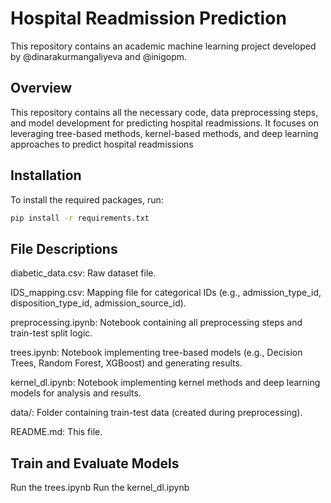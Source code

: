 # Hospital Readmission Prediction 

This repository contains an academic machine learning project developed by @dinarakurmangaliyeva and @inigopm. 

## Overview
This repository contains all the necessary code, data preprocessing steps, and model development for predicting hospital readmissions. It focuses on leveraging tree-based methods, kernel-based methods, and deep learning approaches to predict hospital readmissions

## Installation

To install the required packages, run:
```bash
pip install -r requirements.txt
```

## File Descriptions

diabetic_data.csv: Raw dataset file.

IDS_mapping.csv: Mapping file for categorical IDs (e.g., admission_type_id, disposition_type_id, admission_source_id).

preprocessing.ipynb: Notebook containing all preprocessing steps and train-test split logic.

trees.ipynb: Notebook implementing tree-based models (e.g., Decision Trees, Random Forest, XGBoost) and generating results.

kernel_dl.ipynb: Notebook implementing kernel methods and deep learning models for analysis and results.

data/: Folder containing train-test data (created during preprocessing).

README.md: This file.

## Train and Evaluate Models

Run the trees.ipynb
Run the kernel_dl.ipynb

